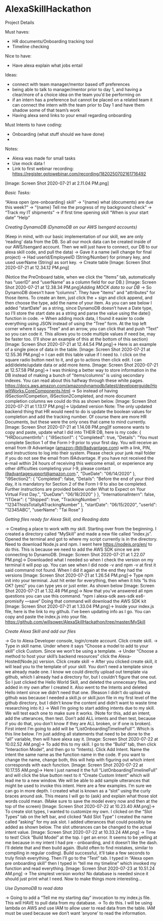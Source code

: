 # AlexaSkillHackathon
Project Details

Must haves:

* HR documents/Onboarding tracking tool
* Timeline checking

Nice to have: 

* Have alexa explain what jobs entail

Ideas:

* connect with team manager/mentor based off preferences
* being able to talk to manager/mentor prior to day 1, and having a clear/more of a choice idea on the team you’d be performing on
* if an intern has a preference but cannot be placed on a related team it can connect the intern with the team prior to Day 1 and have them shadow some of that team’s work
* Having alexa send links to your email regarding onboarding


Must Intents to have coding: 

* Onboarding (what stuff should we have done)
* 

Notes:

* Alexa was made for small tasks
* Use mock data !
* Link to first webinar recording: https://register.gotowebinar.com/recording/1820250702161716492

[Image: Screen Shot 2020-07-21 at 2.11.04 PM.png]


*Basic Tasks:*

“Alexa open {pre-onboarding} skill”
→ “{name} what (documents) are due this week?”
→ “{name} Tell me the progress of my background check”
→ “Track my IT shipments”
→ if first time opening skill “When is your start date”
“Help”

*_Creating DynamoDB (DynamoDB on our AWS Isengard accounts)_*

(Keep in mind, with our basic implementation of our skill, we are only ‘reading’ data from the DB. So all our mock data can be created inside of our AWS/Isengard account. Then we will just have to connect, our DB to our alexa skill code, and pull the data)
→ Gave it a name (will change for final project)
→ Had userId/EmployeeID (String/Number) for primary key, and used userName (String) as sort key.
→ Create table
[Image: Screen Shot 2020-07-21 at 12.34.12 PM.png]

(Notice the PreOnboard table, when we click the “Items” tab, automatically has “userID” and “userName” as a column field for our DB.)
[Image: Screen Shot 2020-07-21 at 12.38.34 PM.png]_Adding MOCK data to our DB_
→ So DynamoDB doesn’t have “columns". They have "items" and "attributes" for those items. To create an item, just click the + sign and click append, and then choose the type, add the name of your item. As you can see below I added "startDate" as a string, since DynamoDB doesn’t have a Date type, so I’ll store the start date as a string and parse the value using the date() function in code.
→ When adding mock data, I found it easier to code everything using JSON instead of using the “Tree” form. At the top left corner where it says “Tree” and an arrow, you can click that and push “Text” so you can code it. This allows you to code multiple values if need be, may be faster too. (I’ll show an example of this at the bottom of this section)
[Image: Screen Shot 2020-07-21 at 12.44.54 PM.png]→ Here is an example of a single piece of data in the table.
[Image: Screen Shot 2020-07-21 at 12.55.36 PM.png]→ I can edit this table value if I need to. I click on the square radio button next to it, and go to actions then click edit. I can add/delete/update data or add more items.
[Image: Screen Shot 2020-07-21 at 12.57.58 PM.png]→ I was thinking a better way to store information in the DB instead of making a bunch of “items/columns” is using secondary indexes. You can read about this halfway through these white pages. https://docs.aws.amazon.com/amazondynamodb/latest/developerguide/HowItWorks.CoreComponents.html
→ So instead of having i9Section1Competion, i9Section2Completed, and more document completion columns we could do this as shown below.
[Image: Screen Shot 2020-07-21 at 1.13.17 PM.png]→ Updated version 
Note: The only updated backend thing that HR would need to do is update the boolean values for completion and add the tracking number. Of course there are more HR Documents, but these were the only ones that came to mind currently. 
[Image: Screen Shot 2020-07-21 at 1.14.08 PM.png]If someone wants to copy and paste, update what I did into THEIR DB, here is my code: 
{
"HRDocumentInfo": {
"i9Section1": {
"Completed": true,
"Details": "You must complete Section 1 of the Form I-9 prior to your first day. You will receive an email from i9 Advantage (amazon-i9@i9advantage.com) with a link, PIN, and instructions to log into their system. Please check your junk mail folder if you do not see the email from i9Advantage. If you have not received the e-mail within 24 hours of receiving this welcome email, or experience any other difficulties completing your I-9, please contact i9advantagesupport@amazon.com.",
"DueDate": "06/14/2020"
},
"i9Section2": {
"Completed": false,
"Details": "Before the end of your third day, it is mandatory for Section 2 of the Form I-9 to also be completed. Further instructions are provided below under What to Expect on Your Virtual First Day.",
"DueDate": "06/18/2020"
}
},
"InternationalIntern": false,
"ITGear": {
"Shipped": true,
"TrackingNumber": "1234ThisIsTotallyATrackingNumber"
},
"startDate": "06/15/2020",
"userId": "12345ABC",
"userName": "Tai Rose"
}

_Getting files ready for Alexa Skill, and Reading data_

→ Creating a place to work with my skill. Starting over from the beginning. I created a directory called “MySkill” and made a new file called “index.js”. Opened the terminal and got to where my script currently is in the directory. Need to download Node.js and npm. I went here https://nodejs.org/en/ to do this. This is because we need to add the AWS SDK since we are connecting to DynamoDB. 
[Image: Screen Shot 2020-07-21 at 1.22.07 PM.png]→ Downloaded what I needed so when I check the version on my terminal it will pop up. You can see when I did node -v and npm -v at first it said command not found. When I did it again at the end they had the versions
[Image: Screen Shot 2020-07-21 at 1.26.54 PM.png]→ Type npm init into your terminal. Just hit enter for everything, then when it hits “Is this OK? (yes)” you can type yes or just enter. As shown below
[Image: Screen Shot 2020-07-21 at 1.32.48 PM.png]→ Now that you’ve answered all npm questions you can use this command. “npm i alexa-sdk aws-sdk es6-promisify —save“ Doing that command will download the AWS SDK kit
[Image: Screen Shot 2020-07-21 at 1.33.04 PM.png]→ Inside your index.js file, here is the link to my github. I’ve been updating info as I go. You can copy and paste the index.js into your file. https://github.com/willsower/AlexaSkillHackathon/tree/master/MySkill

_Create Alexa Skill and add our files_

→ Go to Alexa Developer console, login/create account. Click create skill.
→ Type in skill name. Under where it says “Choose a model to add to your skill” click Custom. Since we won’t be using a template. 
→ Under “Choose a method to host your skill’s backend resources” click the Alexa-Hosted(Node.js) version. Click create skill
→ After you clicked create skill, it will lead you to the template of your skill. You don’t need a template since we already made one. I know we could directly upload out template via github, which I already had a directory for, but I couldn’t figure that one out. So I just clicked the Hello World Skill, and deleted the unnecesary files, and added in my own after I created it. Also went to the Intents and deleted Hello intent since we didn’t need that one. (Reason I didn’t do upload via github was because I needed a skill.js or skill.json file in my first level of the github directory, but I didn’t know the content and didn’t want to waste time researching into it.)
→ Well I’m going to start adding intents due to my skill. We will test each one to make sure it works. (Note for this, add an intent, add the utterances, then test. Don’t add ALL intents and then test, because if you do that, you don’t know if they are ALL broken, or if one is broken). First intent I’m going to add will be “ListOnboardingTimelineFull'”.  Which is this line below. I'm just adding all statements that need to be done to the “all” variable, then will have alexa say it.
[Image: Screen Shot 2020-07-22 at 10.02.52 AM.png]→ To add this to my skill. I go to the “Build” tab, then click “Interaction Model”, and then go to “Intents). Click Add Intent. Name the intent the same name as the function name in the code. If you want to change the name, change both, this will help with figuring out which intent corresponds with each function. 
[Image: Screen Shot 2020-07-22 at 10.17.55 AM.png]→ Here I just named it the full “ListOnboardingTimelineFull” and will click the blue button next to it “Create Custom Intent” which will lead me to a new window. We will be able to add sample utterances that might be used to invoke this intent.  Here are a few examples. I’m sure we can go in more depth. I created what is known as a “slot” using the curly braces around ask. This means I will go to {ask} and explain what those slot words could mean. (Make sure to save the model every now and then at the top of the screen)
[Image: Screen Shot 2020-07-22 at 10.23.40 AM.png]→ To create slot types, I wanted to customize my own. I clicked on the “Slot Types” tab on the left bar, and clicked “Add Slot Type” I created the name called “asking” for my ask slot. I added utterances that could possibly be added as shown below. The slot utterances can be changed to the actual intent value.
[Image: Screen Shot 2020-07-22 at 10.33.24 AM.png]
→ Time to test! Click “Build Model” at the top. I get an error. It seems to be yelling at me because in my intent I had pre - onboarding, and it doesn’t like the dash. I’ll delete that and then build again. (Build often to find mistakes, similar to compiling in regular coding). Build successful, it’ll take a few seconds to truly finish everything. Then I’ll go to the “Test” tab. I typed in “Alexa open pre onboarding skill” then I typed in “tell me my timeline” which invoked my function and read everything.
[Image: Screen Shot 2020-07-23 at 10.51.24 AM.png]
→ The simplest version works! No database is needed since it should just print what I need. Now to make things more interesting...


_Use DynamoDB to read data_

→ Going to add a “Tell me my starting day” invocation to my index.js file. This will HAVE to pull data from my database. 
→ To do this. I will be using lambda on AWS and use IAM to allow user to read data from the table. IAM must be used because we don’t want ‘anyone’ to read the information.
